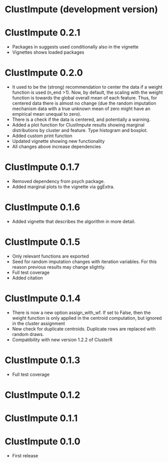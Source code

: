 # ClustImpute (development version)

# ClustImpute 0.2.1

* Packages in suggests used conditionally also in the vignette
* Vignettes shows loaded packages

# ClustImpute 0.2.0

* It used to be the (strong) recommendation to center the data if a weight function is used (n_end >1). Now, by default, the scaling with the weight function is towards the global overall mean of each feature. Thus, for centered data there is almost no change (due the random imputation mechanism data with a true unknown mean of zero might have an empirical mean unequal to zero).
* There is a check if the data is centered, and potentially a warning.
* Added a plot function for ClustImpute results showing marginal distributions by cluster and feature. Type histogram and boxplot.
* Added custom print function
* Updated vignette showing new functionality
* All changes above increase dependencies

# ClustImpute 0.1.7

* Removed dependency from psych package.
* Added marginal plots to the vignette via ggExtra.

# ClustImpute 0.1.6

* Added vignette that describes the algorithm in more detail.

# ClustImpute 0.1.5

* Only relevant functions are exported
* Seed for random imputation changes with iteration variables. For this reason previous results may change slightly.
* Full test coverage
* Added citation

# ClustImpute 0.1.4

* There is now a new option assign_with_wf. If set to False, then the weight function is only applied in the centroid computation, but ignored in the cluster assignment
* New check for duplicate centroids. Duplicate rows are replaced with random draws.
* Compatibility with new version 1.2.2 of ClusterR

# ClustImpute 0.1.3

* Full test coverage

# ClustImpute 0.1.2

# ClustImpute 0.1.1

# ClustImpute 0.1.0

* First release

